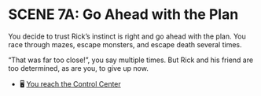 # SCENE 7A: Go Ahead with the Plan

You decide to trust Rick’s instinct is right and go ahead with the plan. You race through mazes, escape monsters, and escape death several times.

“That was far too close!”, you say multiple times. But Rick and his friend are too determined, as are you, to give up now.
  

- 🖥️ [You reach the Control Center](./scene8a.md)
